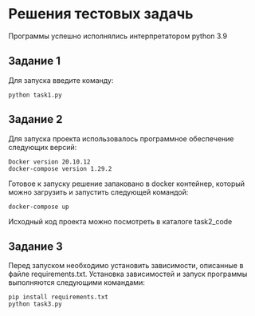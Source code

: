 # Решения тестовых задачь

Программы успешно исполнялись интерпретатором python 3.9

## Задание 1
Для запуска введите команду:
```
python task1.py
```

## Задание 2

Для запуска проекта использовалось программное обеспечение следующих версий:
```
Docker version 20.10.12
docker-compose version 1.29.2
```

Готовое к запуску решение запаковано в docker контейнер, который можно загрузить и запустить следующей командой:
```
docker-compose up
```
Исходный код проекта можно посмотреть в каталоге task2_code

## Задание 3
Перед запуском необходимо установить зависимости, описанные в файле requirements.txt. Установка зависимостей и запуск программы выполняются следующими командами:
```
pip install requirements.txt
python task3.py
```

